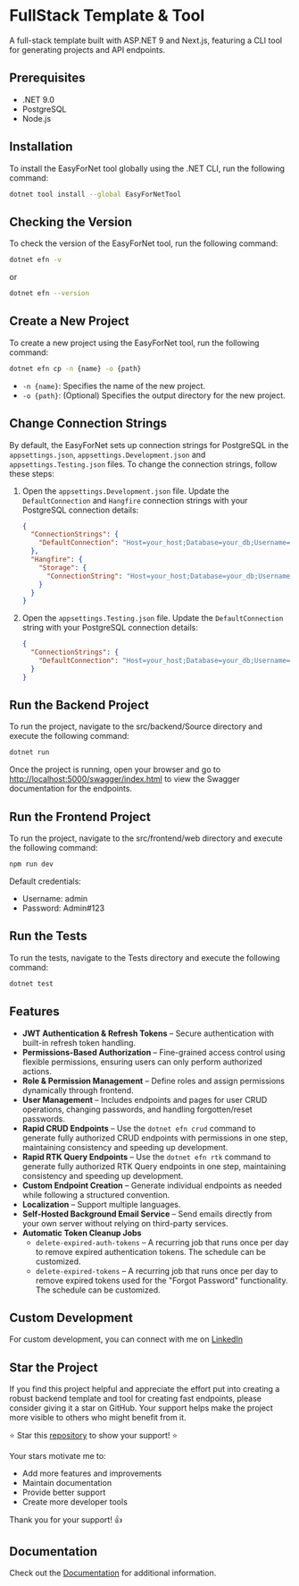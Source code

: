 # FullStack Template & Tool

A full-stack template built with ASP.NET 9 and Next.js, featuring a CLI tool for generating projects and API endpoints.

## Prerequisites

- .NET 9.0
- PostgreSQL
- Node.js

## Installation

To install the EasyForNet tool globally using the .NET CLI, run the following command:

```sh
dotnet tool install --global EasyForNetTool
```

## Checking the Version

To check the version of the EasyForNet tool, run the following command:

```sh
dotnet efn -v
```

or

```sh
dotnet efn --version
```

## Create a New Project

To create a new project using the EasyForNet tool, run the following command:

```sh
dotnet efn cp -n {name} -o {path}
```

- `-n {name}`: Specifies the name of the new project.
- `-o {path}`: (Optional) Specifies the output directory for the new project.

## Change Connection Strings

By default, the EasyForNet sets up connection strings for PostgreSQL in the `appsettings.json`, `appsettings.Development.json` and `appsettings.Testing.json` files. To change the connection strings, follow these steps:

1. Open the `appsettings.Development.json` file. Update the `DefaultConnection` and `Hangfire` connection strings with your PostgreSQL connection details:

    ```json
    {
      "ConnectionStrings": {
        "DefaultConnection": "Host=your_host;Database=your_db;Username=your_user;Password=your_password"
      },
      "Hangfire": {
        "Storage": {
          "ConnectionString": "Host=your_host;Database=your_db;Username=your_user;Password=your_password"    
        } 
      }
    }
    ```

2. Open the `appsettings.Testing.json` file. Update the `DefaultConnection` string with your PostgreSQL connection details:

    ```json
    {
      "ConnectionStrings": {
        "DefaultConnection": "Host=your_host;Database=your_db;Username=your_user;Password=your_password"
      }
    }
    ```

## Run the Backend Project

To run the project, navigate to the src/backend/Source directory and execute the following command:

```sh
dotnet run
```

Once the project is running, open your browser and go to [http://localhost:5000/swagger/index.html](http://localhost:5000/swagger/index.html) to view the Swagger documentation for the endpoints.

## Run the Frontend Project

To run the project, navigate to the src/frontend/web directory and execute the following command:

```sh
npm run dev
```

Default credentials:

- Username: admin
- Password: Admin#123

## Run the Tests

To run the tests, navigate to the Tests directory and execute the following command:

```sh
dotnet test
```

## Features  

- **JWT Authentication & Refresh Tokens** – Secure authentication with built-in refresh token handling.  
- **Permissions-Based Authorization** – Fine-grained access control using flexible permissions, ensuring users can only perform authorized actions.  
- **Role & Permission Management** – Define roles and assign permissions dynamically through frontend.  
- **User Management** – Includes endpoints and pages for user CRUD operations, changing passwords, and handling forgotten/reset passwords.  
- **Rapid CRUD Endpoints** – Use the `dotnet efn crud` command to generate fully authorized CRUD endpoints with permissions in one step, maintaining consistency and speeding up development.  
- **Rapid RTK Query Endpoints** – Use the `dotnet efn rtk` command to generate fully authorized RTK Query endpoints in one step, maintaining consistency and speeding up development.
- **Custom Endpoint Creation** – Generate individual endpoints as needed while following a structured convention.  
- **Localization** – Support multiple languages.  
- **Self-Hosted Background Email Service** – Send emails directly from your own server without relying on third-party services.  
- **Automatic Token Cleanup Jobs**  
  - `delete-expired-auth-tokens` – A recurring job that runs once per day to remove expired authentication tokens. The schedule can be customized.  
  - `delete-expired-tokens` – A recurring job that runs once per day to remove expired tokens used for the "Forgot Password" functionality. The schedule can be customized.  

## Custom Development

For custom development, you can connect with me on [LinkedIn](https://www.linkedin.com/in/muhammad-ali-a5481b1b8/)

## Star the Project

If you find this project helpful and appreciate the effort put into creating a robust backend template and tool for creating fast endpoints, please consider giving it a star on GitHub. Your support helps make the project more visible to others who might benefit from it.

⭐ Star this [repository](https://github.com/ma496/EasyForNet) to show your support! ⭐

Your stars motivate me to:

- Add more features and improvements
- Maintain documentation
- Provide better support
- Create more developer tools

Thank you for your support! 👍

## Documentation

Check out the [Documentation](https://github.com/ma496/EasyForNet/wiki) for additional information.
